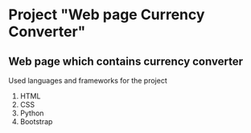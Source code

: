 # Project "Web page Currency Converter"

## Web page which contains currency converter
Used languages and frameworks for the project
1. HTML
2. CSS
3. Python
4. Bootstrap
